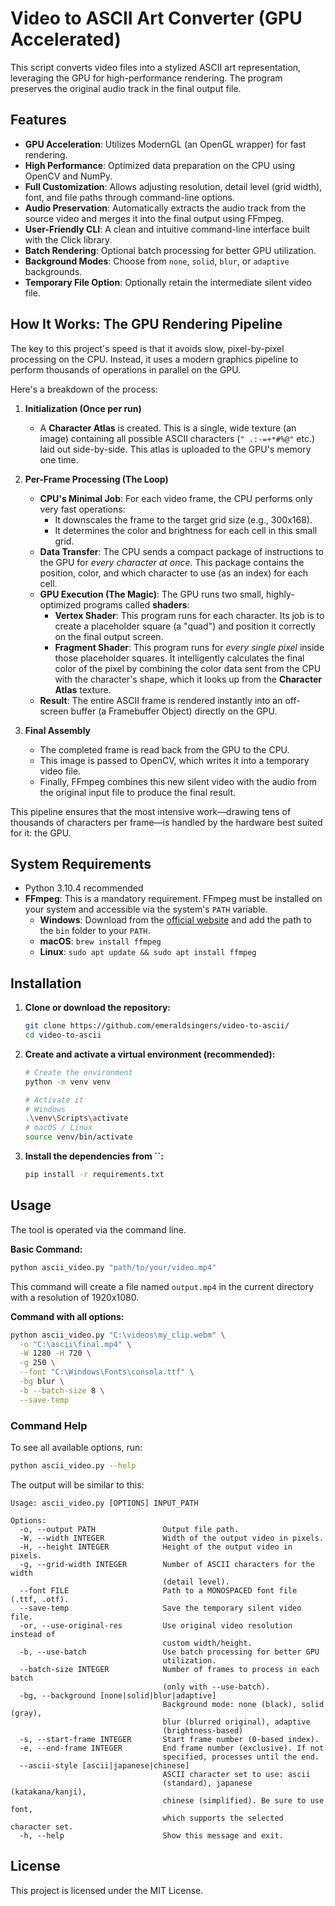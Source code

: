 # Video to ASCII Art Converter (GPU Accelerated)

This script converts video files into a stylized ASCII art representation, leveraging the GPU for high-performance rendering. The program preserves the original audio track in the final output file.

## Features

- **GPU Acceleration**: Utilizes ModernGL (an OpenGL wrapper) for fast rendering.
- **High Performance**: Optimized data preparation on the CPU using OpenCV and NumPy.
- **Full Customization**: Allows adjusting resolution, detail level (grid width), font, and file paths through command-line options.
- **Audio Preservation**: Automatically extracts the audio track from the source video and merges it into the final output using FFmpeg.
- **User-Friendly CLI**: A clean and intuitive command-line interface built with the Click library.
- **Batch Rendering**: Optional batch processing for better GPU utilization.
- **Background Modes**: Choose from `none`, `solid`, `blur`, or `adaptive` backgrounds.
- **Temporary File Option**: Optionally retain the intermediate silent video file.

## How It Works: The GPU Rendering Pipeline

The key to this project's speed is that it avoids slow, pixel-by-pixel processing on the CPU. Instead, it uses a modern graphics pipeline to perform thousands of operations in parallel on the GPU.

Here's a breakdown of the process:

1. **Initialization (Once per run)**

   - A **Character Atlas** is created. This is a single, wide texture (an image) containing all possible ASCII characters (`" .:-=+*#%@"` etc.) laid out side-by-side. This atlas is uploaded to the GPU's memory one time.

2. **Per-Frame Processing (The Loop)**

   - **CPU's Minimal Job**: For each video frame, the CPU performs only very fast operations:
     - It downscales the frame to the target grid size (e.g., 300x168).
     - It determines the color and brightness for each cell in this small grid.
   - **Data Transfer**: The CPU sends a compact package of instructions to the GPU for *every character at once*. This package contains the position, color, and which character to use (as an index) for each cell.
   - **GPU Execution (The Magic)**: The GPU runs two small, highly-optimized programs called **shaders**:
     - **Vertex Shader**: This program runs for each character. Its job is to create a placeholder square (a "quad") and position it correctly on the final output screen.
     - **Fragment Shader**: This program runs for *every single pixel* inside those placeholder squares. It intelligently calculates the final color of the pixel by combining the color data sent from the CPU with the character's shape, which it looks up from the **Character Atlas** texture.
   - **Result**: The entire ASCII frame is rendered instantly into an off-screen buffer (a Framebuffer Object) directly on the GPU.

3. **Final Assembly**

   - The completed frame is read back from the GPU to the CPU.
   - This image is passed to OpenCV, which writes it into a temporary video file.
   - Finally, FFmpeg combines this new silent video with the audio from the original input file to produce the final result.

This pipeline ensures that the most intensive work—drawing tens of thousands of characters per frame—is handled by the hardware best suited for it: the GPU.

## System Requirements

- Python 3.10.4 recommended
- **FFmpeg**: This is a mandatory requirement. FFmpeg must be installed on your system and accessible via the system's `PATH` variable.
  - **Windows**: Download from the [official website](https://ffmpeg.org/download.html) and add the path to the `bin` folder to your `PATH`.
  - **macOS**: `brew install ffmpeg`
  - **Linux**: `sudo apt update && sudo apt install ffmpeg`

## Installation

1. **Clone or download the repository:**

   ```bash
   git clone https://github.com/emeraldsingers/video-to-ascii/
   cd video-to-ascii
   ```

2. **Create and activate a virtual environment (recommended):**

   ```bash
   # Create the environment
   python -m venv venv

   # Activate it
   # Windows
   .\venv\Scripts\activate
   # macOS / Linux
   source venv/bin/activate
   ```

3. **Install the dependencies from **``**:**

   ```bash
   pip install -r requirements.txt
   ```

## Usage

The tool is operated via the command line.

**Basic Command:**

```bash
python ascii_video.py "path/to/your/video.mp4"
```

This command will create a file named `output.mp4` in the current directory with a resolution of 1920x1080.

**Command with all options:**

```bash
python ascii_video.py "C:\videos\my_clip.webm" \
  -o "C:\ascii\final.mp4" \
  -W 1280 -H 720 \
  -g 250 \
  --font "C:\Windows\Fonts\consola.ttf" \
  -bg blur \
  -b --batch-size 8 \
  --save-temp
```

### Command Help

To see all available options, run:

```bash
python ascii_video.py --help
```

The output will be similar to this:

```
Usage: ascii_video.py [OPTIONS] INPUT_PATH

Options:
  -o, --output PATH               Output file path.
  -W, --width INTEGER             Width of the output video in pixels.
  -H, --height INTEGER            Height of the output video in pixels.
  -g, --grid-width INTEGER        Number of ASCII characters for the width
                                  (detail level).
  --font FILE                     Path to a MONOSPACED font file (.ttf, .otf).
  --save-temp                     Save the temporary silent video file.
  -or, --use-original-res         Use original video resolution instead of
                                  custom width/height.
  -b, --use-batch                 Use batch processing for better GPU
                                  utilization.
  --batch-size INTEGER            Number of frames to process in each batch
                                  (only with --use-batch).
  -bg, --background [none|solid|blur|adaptive]
                                  Background mode: none (black), solid (gray),
                                  blur (blurred original), adaptive
                                  (brightness-based)
  -s, --start-frame INTEGER       Start frame number (0-based index).
  -e, --end-frame INTEGER         End frame number (exclusive). If not
                                  specified, processes until the end.
  --ascii-style [ascii|japanese|chinese]
                                  ASCII character set to use: ascii
                                  (standard), japanese (katakana/kanji),
                                  chinese (simplified). Be sure to use font,
                                  which supports the selected character set.
  -h, --help                      Show this message and exit.
```

## License

This project is licensed under the MIT License.

